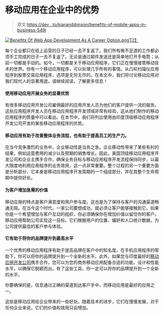 # 移动应用在企业中的优势

> 原文:[https://dev . to/kiararobbinson/benefits-of-mobile-apps-in-business-549j](https://dev.to/kiararobbinson/benefits-of-mobile-apps-in-businesses-549j)

[![Benefits Of Web App Development As A Career Option.png](../Images/793b23d75e2f0bc516683a7b3dcd46c0.png)T2】](https://res.cloudinary.com/practicaldev/image/fetch/s--D-YtSVFy--/c_limit%2Cf_auto%2Cfl_progressive%2Cq_auto%2Cw_880/https://draftin.com:443/images/61040%3Ftoken%3DXjcsvhYQbe4b6Hak9OjGriYZEGWJ4MyQOBpIFxPK56dh_3ikqhMAius0E0kTtrZXAHEPVA1VBmdb-aeOODG7nkI)

每个企业都只在纸上运营的日子已经一去不复返了。我们所有微不足道的工作都必须手工完成的日子一去不复返了。无论是通过邮件发送还是简单地打开手电筒；从前一切都是手动的。如今，一切都是关于移动应用程序，它们正在慢慢接管移动技术的世界。你有一个移动应用程序，可以处理几乎所有的事情。从凸轮扫描仪应用程序到股票交易应用程序，选项是无穷无尽的。在本文中，我们将讨论移动应用对我们现代人的显著用途。请继续阅读，了解更多信息！

#### 使用移动应用开展业务的显著优势

有很多移动应用开发公司雇佣最好的应用开发人员为他们的客户提供一流的服务。这些应用程序开发人员在移动应用程序开发领域非常有经验，这从他们制作的移动应用程序的质量中可以看出。在本节中，我们将列出使用由印度顶级移动应用程序开发公司开发的某些移动应用程序的优势。

#### 移动应用有助于改善整体业务流程，也有助于提高员工的生产力。

在当今竞争激烈的业务中，企业移动性是当务之急。企业移动性带来了某些有利的结果，例如运营费用的减少以及预期的销售增长。因此，美国顶级移动应用程序开发公司和企业主携手合作，确保业务目标与移动应用程序开发流程保持同步，以最大限度地利用应用程序的业务效用，这一点非常重要。整个过程的另一个重要方面是分析部分，它本身是移动应用程序开发周期的一个组成部分，并在其整个生命周期中提供好处。

#### 为客户增加急需的价值

移动应用的特点是客户满意度和用户参与度。这也是为了保持与客户的沟通渠道畅通无阻。在当今这个时代，一家公司要想成功，就必须让客户能够接触到它。如果你是一个希望增加与客户互动的组织，你必须确保你在增加价值以留住你的客户。移动应用帮助公司实现这一目标。它们根据用户的位置、偏好和人口统计数据，为公司提供最佳的客户参与体验。

#### 它有助于将你的品牌提升到最高水平

一个优秀的移动应用程序有助于提高品牌在客户中的知名度。在手机应用程序的帮助下，你可以将你的品牌提升到一个全新的水平。此外，如果您与印度最好的[移动应用开发公司](https://www.debutinfotech.com/services/mobile-application-development-india)携手合作，您可以为您的商务移动应用配备合适的功能、设计和性能水平，以确保它脱颖而出。有了这些工具，你一定可以将你的品牌提升到一个全新的水平。

你要确保的是，信息通过正确的渠道到达客户手中，而移动应用是最好的应用之一。

这些是移动应用给企业带来的一些好处。随着技术的进步，它们在慢慢发展，对于任何企业来说，它们的价值和效用只会增加。